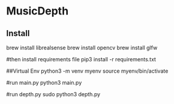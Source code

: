 # MusicDepth

## Install

brew install librealsense
brew install opencv
brew install glfw

#then install requirements file
pip3 install -r requirements.txt

##Virtual Env
python3 -m venv myenv
source myenv/bin/activate

#run main.py
python3 main.py

#run depth.py
sudo python3 depth.py